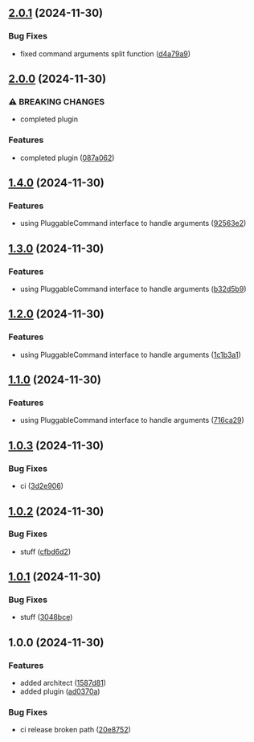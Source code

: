 ## [2.0.1](https://github.com/alemazzo/architect-semantic-release/compare/2.0.0...2.0.1) (2024-11-30)

### Bug Fixes

* fixed command arguments split function ([d4a79a9](https://github.com/alemazzo/architect-semantic-release/commit/d4a79a9141659eccf657601a5db299b5c13add38))

## [2.0.0](https://github.com/alemazzo/architect-semantic-release/compare/1.4.0...2.0.0) (2024-11-30)

### ⚠ BREAKING CHANGES

* completed plugin

### Features

* completed plugin ([087a062](https://github.com/alemazzo/architect-semantic-release/commit/087a062729305b7b8f569cfb5928b472ac634e14))

## [1.4.0](https://github.com/alemazzo/architect-semantic-release/compare/1.3.0...1.4.0) (2024-11-30)

### Features

* using PluggableCommand interface to handle arguments ([92563e2](https://github.com/alemazzo/architect-semantic-release/commit/92563e29a18600fccfd5065f809fe5be73a1e1a7))

## [1.3.0](https://github.com/alemazzo/architect-semantic-release/compare/1.2.0...1.3.0) (2024-11-30)

### Features

* using PluggableCommand interface to handle arguments ([b32d5b9](https://github.com/alemazzo/architect-semantic-release/commit/b32d5b90183266736b48952c2ce120afc9be82ee))

## [1.2.0](https://github.com/alemazzo/architect-semantic-release/compare/1.1.0...1.2.0) (2024-11-30)

### Features

* using PluggableCommand interface to handle arguments ([1c1b3a1](https://github.com/alemazzo/architect-semantic-release/commit/1c1b3a1b830f71b7ffeb961ebcf1215894165e95))

## [1.1.0](https://github.com/alemazzo/architect-semantic-release/compare/1.0.3...1.1.0) (2024-11-30)

### Features

* using PluggableCommand interface to handle arguments ([716ca29](https://github.com/alemazzo/architect-semantic-release/commit/716ca291f8500a719aa395035fb1baf1c67c6840))

## [1.0.3](https://github.com/alemazzo/architect-semantic-release/compare/1.0.2...1.0.3) (2024-11-30)

### Bug Fixes

* ci ([3d2e906](https://github.com/alemazzo/architect-semantic-release/commit/3d2e906390a5bed79f78c64570a648226c7b25ec))

## [1.0.2](https://github.com/alemazzo/architect-semantic-release/compare/1.0.1...1.0.2) (2024-11-30)

### Bug Fixes

* stuff ([cfbd6d2](https://github.com/alemazzo/architect-semantic-release/commit/cfbd6d232ccad76cd519d14037160ee117ffd385))

## [1.0.1](https://github.com/alemazzo/architect-semantic-release/compare/1.0.0...1.0.1) (2024-11-30)

### Bug Fixes

* stuff ([3048bce](https://github.com/alemazzo/architect-semantic-release/commit/3048bce0b20da483892bcfd47fa0ffdeb06cd790))

## 1.0.0 (2024-11-30)

### Features

* added architect ([1587d81](https://github.com/alemazzo/architect-semantic-release/commit/1587d81c58e08e837a79a38412b68ab48b9a6301))
* added plugin ([ad0370a](https://github.com/alemazzo/architect-semantic-release/commit/ad0370ad4533e97cc8899f303169526facf11ce4))

### Bug Fixes

* ci release broken path ([20e8752](https://github.com/alemazzo/architect-semantic-release/commit/20e87523e4c6467ed0bc06cb40cf04352d5fb9f1))
